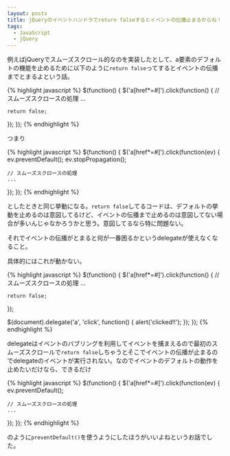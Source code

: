```yaml
---
layout: posts
title: jQueryのイベントハンドラでreturn falseするとイベントの伝播止まるからね！
tags:
  - JavaScript
  - jQuery
---
```


例えばjQueryでスムーズスクロール的なのを実装したとして、a要素のデフォルトの機能を止めるために以下のように`return false`ってするとイベントの伝播までとまるよという話。

{% highlight javascript %}
$(function() {
  $('a[href*=#]').click(function() {
    // スムーズスクロースの処理
    ...

    return false;
  });
});
{% endhighlight %}

つまり

{% highlight javascript %}
$(function() {
  $('a[href*=#]').click(function(ev) {
    ev.preventDefault();
    ev.stopPropagation();

    // スムーズスクロースの処理
    ...
  });
});
{% endhighlight %}

としたときと同じ挙動になる。`return false`してるコードは、デフォルトの挙動を止めるのは意図してるけど、イベントの伝播まで止めるのは意図してない場合が多いんじゃなかろうかと思う。意図してるなら特に問題ない。

それでイベントの伝播がとまると何が一番困るかというdelegateが使えなくなること。

具体的にはこれが動かない。

{% highlight javascript %}
$(function() {
  $('a[href*=#]').click(function() {
    // スムーズスクロースの処理
    ...

    return false;
  });

  $(document).delegate('a', 'click', function() {
    alert('clicked!!');
  });
});
{% endhighlight %}

delegateはイベントのバブリングを利用してイベントを捕まえるので最初のスムーズスクロールで`return false`しちゃうとそこでイベントの伝播が止まるのでdelegateのイベントが実行されない。なのでイベントのデフォルトの動作を止めたいだけなら、できるだけ

{% highlight javascript %}
$(function() {
  $('a[href*=#]').click(function(ev) {
    ev.preventDefault();

    // スムーズスクロースの処理
    ...
  });
});
{% endhighlight %}

のように`preventDefault()`を使うようにしたほうがいいよねというお話でした。
